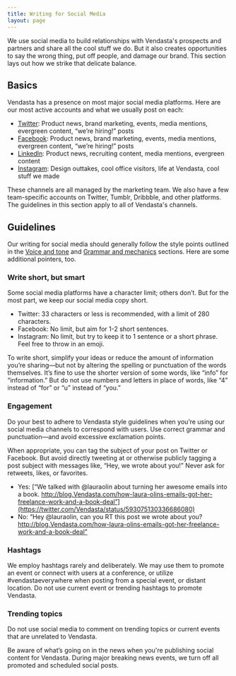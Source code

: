 ```yaml
---
title: Writing for Social Media
layout: page
---
```


We use social media to build relationships with Vendasta's prospects and partners and share all the cool stuff we do. But it also creates opportunities to say the wrong thing, put off people, and damage our brand. This section lays out how we strike that delicate balance.

## Basics

Vendasta has a presence on most major social media platforms. Here are our most active accounts and what we usually post on each:

- [Twitter](http://twitter.com/Vendasta): Product news, brand marketing, events, media mentions, evergreen content, “we’re hiring!” posts
- [Facebook](http://facebook.com/Vendasta): Product news, brand marketing, events, media mentions, evergreen content,  “we’re hiring!” posts
- [LinkedIn](http://linkedin.com/company/Vendasta): Product news, recruiting content, media mentions, evergreen content
- [Instagram](http://instagram.com/Vendasta): Design outtakes, cool office visitors, life at Vendasta, cool stuff we made

These channels are all managed by the marketing team. We also have a few team-specific accounts on Twitter, Tumblr, Dribbble, and other platforms. The guidelines in this section apply to all of Vendasta's channels.

## Guidelines

Our writing for social media should generally follow the style points outlined in the [Voice and tone](/02-voice-and-tone.html.md) and [Grammar and mechanics](/04-grammar-and-mechanics.html.md) sections. Here are some additional pointers, too.

### Write short, but smart

Some social media platforms have a character limit; others don’t. But for the most part, we keep our social media copy short.

- Twitter: 33 characters or less is recommended, with a limit of 280 characters.
- Facebook: No limit, but aim for 1-2 short sentences.
- Instagram: No limit, but try to keep it to 1 sentence or a short phrase. Feel free to throw in an emoji.

To write short, simplify your ideas or reduce the amount of information you’re sharing—but not by altering the spelling or punctuation of the words themselves. It’s fine to use the shorter version of some words, like “info” for “information.” But do not use numbers and letters in place of words, like “4” instead of “for” or “u” instead of “you.”

### Engagement

Do your best to adhere to Vendasta style guidelines when you’re using our social media channels to correspond with users. Use correct grammar and punctuation—and avoid excessive exclamation points.

When appropriate, you can tag the subject of your post on Twitter or Facebook. But avoid directly tweeting at or otherwise publicly tagging a post subject with messages like, “Hey, we wrote about you!” Never ask for retweets, likes, or favorites.

- Yes: [“We talked with @lauraolin about turning her awesome emails into a book. http://blog.Vendasta.com/how-laura-olins-emails-got-her-freelance-work-and-a-book-deal”](https://twitter.com/Vendasta/status/593075130336686080)
- No: “Hey @lauraolin, can you RT this post we wrote about you? http://blog.Vendasta.com/how-laura-olins-emails-got-her-freelance-work-and-a-book-deal”

### Hashtags

We employ hashtags rarely and deliberately. We may use them to promote an event or connect with users at a conference, or utilize #vendastaeverywhere when posting from a special event, or distant location. Do not use current event or trending hashtags to promote Vendasta.

### Trending topics

Do not use social media to comment on trending topics or current events that are unrelated to Vendasta.

Be aware of what’s going on in the news when you're publishing social content for Vendasta. During major breaking news events, we turn off all promoted and scheduled social posts.
